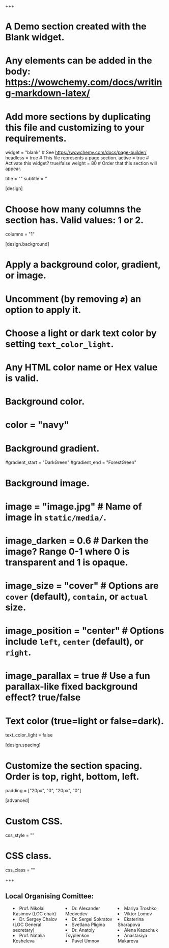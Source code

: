 +++
# A Demo section created with the Blank widget.
# Any elements can be added in the body: https://wowchemy.com/docs/writing-markdown-latex/
# Add more sections by duplicating this file and customizing to your requirements.

widget = "blank"  # See https://wowchemy.com/docs/page-builder/
headless = true  # This file represents a page section.
active = true  # Activate this widget? true/false
weight = 80  # Order that this section will appear.

title = ""
subtitle = ''

[design]
  # Choose how many columns the section has. Valid values: 1 or 2.
  columns = "1"

[design.background]
  # Apply a background color, gradient, or image.
  #   Uncomment (by removing `#`) an option to apply it.
  #   Choose a light or dark text color by setting `text_color_light`.
  #   Any HTML color name or Hex value is valid.

  # Background color.
  # color = "navy"
  
  # Background gradient.
  #gradient_start = "DarkGreen"
  #gradient_end = "ForestGreen"
  
  # Background image.
  # image = "image.jpg"  # Name of image in `static/media/`.
  # image_darken = 0.6  # Darken the image? Range 0-1 where 0 is transparent and 1 is opaque.
  # image_size = "cover"  #  Options are `cover` (default), `contain`, or `actual` size.
  # image_position = "center"  # Options include `left`, `center` (default), or `right`.
  # image_parallax = true  # Use a fun parallax-like fixed background effect? true/false
  
  # Text color (true=light or false=dark).
  text_color_light = false

[design.spacing]
  # Customize the section spacing. Order is top, right, bottom, left.
  padding = ["20px", "0", "20px", "0"]

[advanced]
 # Custom CSS. 
 css_style = ""
 
 # CSS class.
 css_class = ""

+++

## Local Organising Comittee:
<div><ul class="columns" data-columns="3" style = "list-style-type:disc;-webkit-columns:3;-moz-columns: 3;columns: 3;list-style-position: inside;"><li>Prof. Nikolai Kasimov (LOC chair)</li><li>Dr. Sergey Chalov (LOC General secretary)</li><li>Prof. Natalia Kosheleva</li><li>Dr. Alexander Medvedev</li><li>Dr. Sergei Sokratov</li><li>Svetlana Pligina</li><li>Dr. Anatoly Tsyplenkov</li><li>Pavel Umnov</li><li>Mariya Troshko</li><li>Viktor Lomov</li><li>Ekaterina Sharapova</li><li>Alena Kazachuk</li><li>Anastasiya Makarova</li></ul></div>